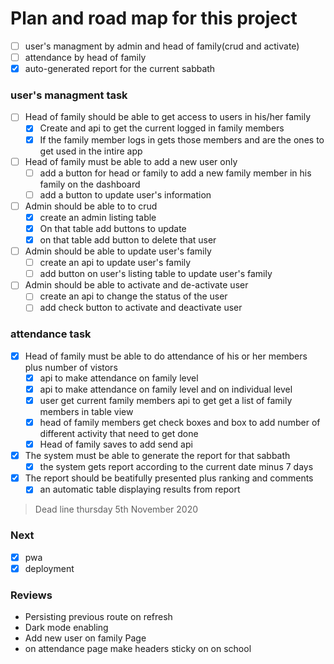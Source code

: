 # Plan and road map for this project

-   [ ] user's managment by admin and head of family(crud and activate)
-   [ ] attendance by head of family
-   [x] auto-generated report for the current sabbath

### user's managment task

-   [ ] Head of family should be able to get access to users in his/her family
    -   [x] Create and api to get the current logged in family members
    -   [x] If the family member logs in gets those members and are the ones to get used in the intire app
-   [ ] Head of family must be able to add a new user only
    -   [ ] add a button for head or family to add a new family member in his family on the dashboard
    -   [ ] add a button to update user's information
-   [ ] Admin should be able to to crud
    -   [x] create an admin listing table
    -   [x] On that table add buttons to update
    -   [x] on that table add button to delete that user
-   [ ] Admin should be able to update user's family
    -   [ ] create an api to update user's family
    -   [ ] add button on user's listing table to update user's family
-   [ ] Admin should be able to activate and de-activate user
    -   [ ] create an api to change the status of the user
    -   [ ] add check button to activate and deactivate user

### attendance task

-   [x] Head of family must be able to do attendance of his or her members plus number of vistors
    -   [x] api to make attendance on family level
    -   [x] api to make attendance on family level and on individual level
    -   [x] user get current family members api to get get a list of family members in table view
    -   [x] head of family members get check boxes and box to add number of different activity that need to get done
    -   [x] Head of family saves to add send api
-   [x] The system must be able to generate the report for that sabbath
    -   [x] the system gets report according to the current date minus 7 days
-   [x] The report should be beatifully presented plus ranking and comments
    -   [x] an automatic table displaying results from report

> Dead line thursday 5th November 2020

### Next

-   [x] pwa
-   [x] deployment

### Reviews

- Persisting previous route on refresh
- Dark mode enabling
- Add new user on family Page
- on attendance page make headers sticky on on school

